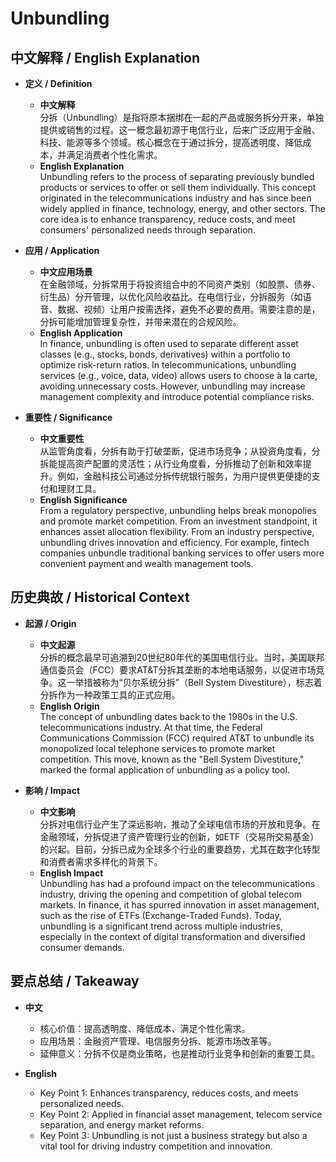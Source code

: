 # Unbundling

## 中文解释 / English Explanation

* **定义 / Definition**  
  - **中文解释**  
    分拆（Unbundling）是指将原本捆绑在一起的产品或服务拆分开来，单独提供或销售的过程。这一概念最初源于电信行业，后来广泛应用于金融、科技、能源等多个领域。核心概念在于通过拆分，提高透明度、降低成本，并满足消费者个性化需求。  
  - **English Explanation**  
    Unbundling refers to the process of separating previously bundled products or services to offer or sell them individually. This concept originated in the telecommunications industry and has since been widely applied in finance, technology, energy, and other sectors. The core idea is to enhance transparency, reduce costs, and meet consumers' personalized needs through separation.

* **应用 / Application**  
  - **中文应用场景**  
    在金融领域，分拆常用于将投资组合中的不同资产类别（如股票、债券、衍生品）分开管理，以优化风险收益比。在电信行业，分拆服务（如语音、数据、视频）让用户按需选择，避免不必要的费用。需要注意的是，分拆可能增加管理复杂性，并带来潜在的合规风险。  
  - **English Application**  
    In finance, unbundling is often used to separate different asset classes (e.g., stocks, bonds, derivatives) within a portfolio to optimize risk-return ratios. In telecommunications, unbundling services (e.g., voice, data, video) allows users to choose à la carte, avoiding unnecessary costs. However, unbundling may increase management complexity and introduce potential compliance risks.

* **重要性 / Significance**  
  - **中文重要性**  
    从监管角度看，分拆有助于打破垄断，促进市场竞争；从投资角度看，分拆能提高资产配置的灵活性；从行业角度看，分拆推动了创新和效率提升。例如，金融科技公司通过分拆传统银行服务，为用户提供更便捷的支付和理财工具。  
  - **English Significance**  
    From a regulatory perspective, unbundling helps break monopolies and promote market competition. From an investment standpoint, it enhances asset allocation flexibility. From an industry perspective, unbundling drives innovation and efficiency. For example, fintech companies unbundle traditional banking services to offer users more convenient payment and wealth management tools.

## 历史典故 / Historical Context

* **起源 / Origin**  
  - **中文起源**  
    分拆的概念最早可追溯到20世纪80年代的美国电信行业。当时，美国联邦通信委员会（FCC）要求AT&T分拆其垄断的本地电话服务，以促进市场竞争。这一举措被称为“贝尔系统分拆”（Bell System Divestiture），标志着分拆作为一种政策工具的正式应用。  
  - **English Origin**  
    The concept of unbundling dates back to the 1980s in the U.S. telecommunications industry. At that time, the Federal Communications Commission (FCC) required AT&T to unbundle its monopolized local telephone services to promote market competition. This move, known as the "Bell System Divestiture," marked the formal application of unbundling as a policy tool.

* **影响 / Impact**  
  - **中文影响**  
    分拆对电信行业产生了深远影响，推动了全球电信市场的开放和竞争。在金融领域，分拆促进了资产管理行业的创新，如ETF（交易所交易基金）的兴起。目前，分拆已成为全球多个行业的重要趋势，尤其在数字化转型和消费者需求多样化的背景下。  
  - **English Impact**  
    Unbundling has had a profound impact on the telecommunications industry, driving the opening and competition of global telecom markets. In finance, it has spurred innovation in asset management, such as the rise of ETFs (Exchange-Traded Funds). Today, unbundling is a significant trend across multiple industries, especially in the context of digital transformation and diversified consumer demands.

## 要点总结 / Takeaway

* **中文**  
  - 核心价值：提高透明度、降低成本、满足个性化需求。  
  - 应用场景：金融资产管理、电信服务分拆、能源市场改革等。  
  - 延伸意义：分拆不仅是商业策略，也是推动行业竞争和创新的重要工具。  

* **English**  
  - Key Point 1: Enhances transparency, reduces costs, and meets personalized needs.  
  - Key Point 2: Applied in financial asset management, telecom service separation, and energy market reforms.  
  - Key Point 3: Unbundling is not just a business strategy but also a vital tool for driving industry competition and innovation.